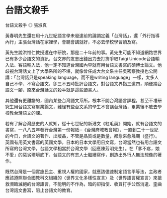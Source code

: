 # 台語文殺手
 
台語文殺手
◎ 張淑真
 
黃春明先生還在用十九世紀語言學未發達前的論調定義「台灣話」，還「外行指導內行」主張台灣話在家裡學，會聽會講就好，不必去學校學習讀及寫。
 
黃先生說洪惟仁教授還在中研院，那是二十年前的事。黃先生可能不知道網路世界已有多少台語文的資訊，台文界的友志出錢出力去打拚爭取Taigi Unicode台語輸入法、客語輸入法，他一定不知道台灣國內早就有用台語文書寫的碩博士論文。他歧視台灣話文上了大學系所的不堪，就像曾任成大台文系主任吳密察教授也公開講：「台灣話只是speaking language，而不是writing language」一樣，太多人自己不學、不寫台語文，卻三不五時批評台語文，對台語文界指三道四，順便踹台語文一腳，原來台灣話文的殺手就是這些讀書人。
 
其他還有更離譜的，國內某些台灣語文系所，根本不開台灣語言課程，甚至不准研究生用台語文寫畢業論文，難怪有些台文系的學生不會講台灣話，畢業後不敢去學校教台灣語文的課。
 
若有了解台灣歷史的人就知，從十七世紀的新港文《紅毛契》開始，就有台語文的書寫，一八八五年發行台灣第一份報紙─《台灣府城教會報》，一直到二十一世紀的今日，台語文的著作、出版品，不管是品質或是數量，都愈來愈晟颺（盛行）。英國有用英文書寫的英國文學，日本的日本文學用日文寫，台灣當然也有用台語文所寫的台灣文學，台語文學相當於台灣文學（回應陳芳明先生）。在「爹不疼，娘不愛」的惡劣環境底下，台語文的有志人士繼續寫作，創造出外行人無法想像的著作。
 
既然台灣是一個實施民主、重視人權的國家，就應該儘速制定語言平等法，主政者應該遵照聯合國教科文組織的〈世界文化多樣性宣言〉及〈世界語言權宣言〉來搶救瀕臨滅絕的台灣語言，不能明的不作為，暗的卻指使、收買打手公然消遣、歪曲台灣話文書寫，阻止台語文的教育。
